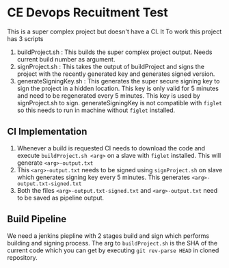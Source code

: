 # CE Devops Recuitment Test 

This is a super complex project but doesn't have a CI. It
To work this project has 3 scripts

1. buildProject.sh : This builds the super complex project output. Needs current build number as argument.
2. signProject.sh : This takes the output of buildProject and signs the project with the recently generated key and generates signed version.
3. generateSigningKey.sh : This generates the super secure signing key to sign the project in a hidden location. This key is only valid for 5 minutes and need to be regenerated every 5 minutes. This key is used by signProject.sh to sign. generateSigningKey is not compatible with `figlet` so this needs to run in machine without `figlet` installed.

## CI Implementation

1. Whenever a build is requested CI needs to download the code and execute `buildProject.sh <arg>` on a slave with `figlet` installed. This will generate `<arg>-output.txt`
2. This `<arg>-output.txt` needs to be signed using `signProject.sh` on slave which generates signing key every 5 minutes. This generates `<arg>-output.txt-signed.txt`
3. Both the files `<arg>-output.txt-signed.txt` and `<arg>-output.txt` need to be saved as pipeline output.

## Build Pipeline

We need a jenkins piepline with 2 stages build and sign which performs building and signing process.
The arg to `buildProject.sh` is the SHA of the current code which you can get by executing `git rev-parse HEAD` in cloned repository.
